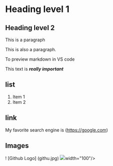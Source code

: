 # Heading level 1
## Heading level 2

This is a paragraph

This is also a paragraph.

To preview markdown in VS code

This text is ***really important***

## list
1. Item 1
2. Item 2

## link

My favorite search engine is (https://google.com)

## Images

! [Github Logo] (githu.jpg)
 <img src="images//githu.jpg">width="100"/>